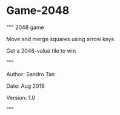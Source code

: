 # Game-2048

"""
2048 game

Move and merge squares using arrow keys

Get a 2048-value tile to win

"""

Author: Sandro Tan

Date: Aug 2019

Version: 1.0

"""
